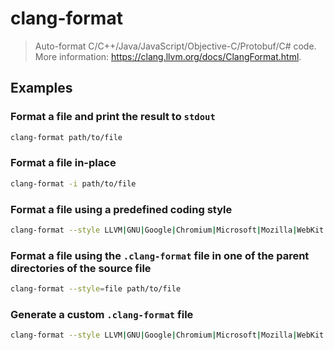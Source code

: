 # clang-format

> Auto-format C/C++/Java/JavaScript/Objective-C/Protobuf/C# code. More information: <https://clang.llvm.org/docs/ClangFormat.html>.

## Examples

### Format a file and print the result to `stdout`

```bash
clang-format path/to/file
```

### Format a file in-place

```bash
clang-format -i path/to/file
```

### Format a file using a predefined coding style

```bash
clang-format --style LLVM|GNU|Google|Chromium|Microsoft|Mozilla|WebKit path/to/file
```

### Format a file using the `.clang-format` file in one of the parent directories of the source file

```bash
clang-format --style=file path/to/file
```

### Generate a custom `.clang-format` file

```bash
clang-format --style LLVM|GNU|Google|Chromium|Microsoft|Mozilla|WebKit --dump-config > .clang-format
```
